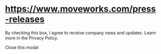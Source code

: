 # https://www.moveworks.com/press-releases

By checking this box, I agree to receive company news and updates. Learn more in the Privacy Policy.







  Close this modal
  


